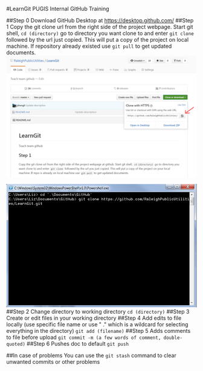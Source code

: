 #LearnGit
PUGIS Internal GitHub Training

##Step 0
Download GitHub Desktop at https://desktop.github.com/
##Step 1
Copy the git clone url from the right side of the project webpage. Start git shell, ```cd (directory)``` go to directory you want clone to and enter ```git clone ``` followed by the url just copied. This will put a copy of the project on local machine. If repository already existed use ```git pull``` to get updated documents.
![Clone repository](/screenshots/Clone.PNG "Clone Repo Url")

![Shell command](/screenshots/Shell.PNG "Clone to Local Directory")
##Step 2
Change directory to working directory ```cd (directory)```
##Step 3
Create or edit files in your working directory
##Step 4
Add edits to file locally (use specific file name or use " ." which is a wildcard for selecting everything in the directory)
```git add (filename)```
##Step 5
Adds comments to file before upload
```git commit -m (a few words of comment, double-quoted)```
##Step 6
Pushes doc to default
```git push```

##In case of problems
You can use the ```git stash``` command to clear unwanted commits or other problems
